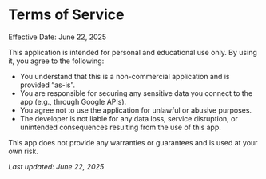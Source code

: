 # Terms of Service

Effective Date: June 22, 2025

This application is intended for personal and educational use only. By using it, you agree to the following:

- You understand that this is a non-commercial application and is provided “as-is”.
- You are responsible for securing any sensitive data you connect to the app (e.g., through Google APIs).
- You agree not to use the application for unlawful or abusive purposes.
- The developer is not liable for any data loss, service disruption, or unintended consequences resulting from the use of this app.

This app does not provide any warranties or guarantees and is used at your own risk.

_Last updated: June 22, 2025_
